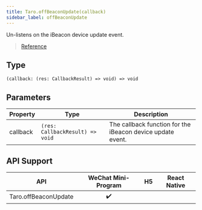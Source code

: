 ```yaml
---
title: Taro.offBeaconUpdate(callback)
sidebar_label: offBeaconUpdate
---
```


Un-listens on the iBeacon device update event.

> [Reference](https://developers.weixin.qq.com/miniprogram/dev/api/device/ibeacon/wx.offBeaconUpdate.html)

## Type

```tsx
(callback: (res: CallbackResult) => void) => void
```

## Parameters

<table>
  <thead>
    <tr>
      <th>Property</th>
      <th>Type</th>
      <th>Description</th>
    </tr>
  </thead>
  <tbody>
    <tr>
      <td>callback</td>
      <td><code>(res: CallbackResult) =&gt; void</code></td>
      <td>The callback function for the iBeacon device update event.</td>
    </tr>
  </tbody>
</table>

## API Support

| API | WeChat Mini-Program | H5 | React Native |
| :---: | :---: | :---: | :---: |
| Taro.offBeaconUpdate | ✔️ |  |  |
